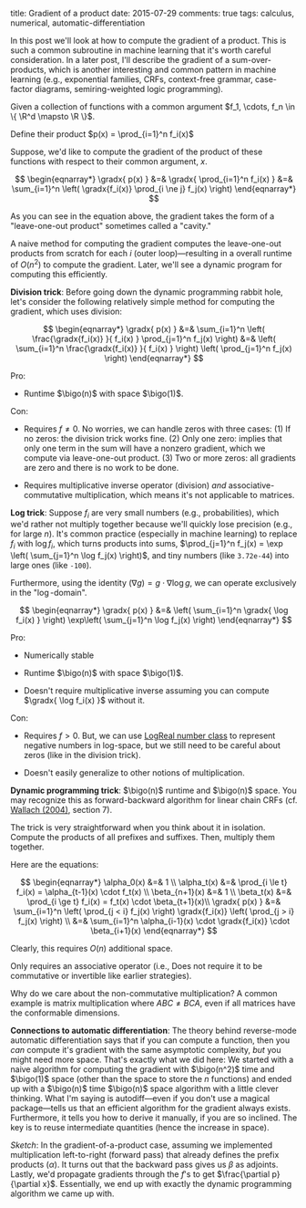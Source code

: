 title: Gradient of a product
date: 2015-07-29
comments: true
tags: calculus, numerical, automatic-differentiation

$$
\newcommand{\gradx}[1]{\grad{x}{ #1 }}
\newcommand{\grad}[2]{\nabla_{\! #1}\! \left[ #2 \right]}
\newcommand{\R}{\mathbb{R}}
\newcommand{\bigo}[0]{\mathcal{O}}
$$

In this post we'll look at how to compute the gradient of a product. This is
such a common subroutine in machine learning that it's worth careful
consideration. In a later post, I'll describe the gradient of a
sum-over-products, which is another interesting and common pattern in machine
learning (e.g., exponential families, CRFs, context-free grammar, case-factor
diagrams, semiring-weighted logic programming).

Given a collection of functions with a common argument $f_1, \cdots, f_n \in \{
\R^d \mapsto \R \}$.

Define their product $p(x) = \prod_{i=1}^n f_i(x)$

Suppose, we'd like to compute the gradient of the product of these functions
with respect to their common argument, $x$.

$$
\begin{eqnarray*}
\gradx{ p(x) }
&=& \gradx{ \prod_{i=1}^n f_i(x) }
&=& \sum_{i=1}^n \left( \gradx{f_i(x)} \prod_{i \ne j} f_j(x)  \right)
\end{eqnarray*}
$$

As you can see in the equation above, the gradient takes the form of a
"leave-one-out product" sometimes called a "cavity."

A naive method for computing the gradient computes the leave-one-out products
from scratch for each $i$ (outer loop)&mdash;resulting in a overall runtime of
$O(n^2)$ to compute the gradient. Later, we'll see a dynamic program for
computing this efficiently.

**Division trick**: Before going down the dynamic programming rabbit hole, let's
consider the following relatively simple method for computing the gradient,
which uses division:

$$
\begin{eqnarray*}
\gradx{ p(x) }
&=& \sum_{i=1}^n \left( \frac{\gradx{f_i(x)} }{ f_i(x) } \prod_{j=1}^n f_j(x) \right)
&=& \left( \sum_{i=1}^n \frac{\gradx{f_i(x)} }{ f_i(x) } \right) \left( \prod_{j=1}^n f_j(x) \right)
\end{eqnarray*}
$$

Pro:

 - Runtime $\bigo(n)$ with space $\bigo(1)$.

Con:

 - Requires $f \ne 0$. No worries, we can handle zeros with three cases: (1) If
   no zeros: the division trick works fine. (2) Only one zero: implies that only
   one term in the sum will have a nonzero gradient, which we compute via
   leave-one-out product. (3) Two or more zeros: all gradients are zero and
   there is no work to be done.

 - Requires multiplicative inverse operator (division) *and*
   associative-commutative multiplication, which means it's not applicable to
   matrices.


**Log trick**: Suppose $f_i$ are very small numbers (e.g., probabilities), which
we'd rather not multiply together because we'll quickly lose precision (e.g.,
for large $n$). It's common practice (especially in machine learning) to replace
$f_i$ with $\log f_i$, which turns products into sums, $\prod_{j=1}^n f_j(x) =
\exp \left( \sum_{j=1}^n \log f_j(x) \right)$, and tiny numbers (like
$\texttt{3.72e-44}$) into large ones (like $\texttt{-100}$).

Furthermore, using the identity $(\nabla g) = g \cdot \nabla \log g$, we can
operate exclusively in the "$\log$-domain".

$$
\begin{eqnarray*}
\gradx{ p(x) }
&=& \left( \sum_{i=1}^n \gradx{ \log f_i(x) } \right) \exp\left( \sum_{j=1}^n \log f_j(x) \right)
\end{eqnarray*}
$$

Pro:

 - Numerically stable

 - Runtime $\bigo(n)$ with space $\bigo(1)$.

 - Doesn't require multiplicative inverse assuming you can compute $\gradx{ \log
   f_i(x) }$ without it.

Con:

 - Requires $f > 0$. But, we can use
   [LogReal number class](http://timvieira.github.io/blog/post/2015/02/01/log-real-number-class/)
   to represent negative numbers in log-space, but we still need to be careful
   about zeros (like in the division trick).

 - Doesn't easily generalize to other notions of multiplication.


**Dynamic programming trick**: $\bigo(n)$ runtime and $\bigo(n)$ space. You may
recognize this as forward-backward algorithm for linear chain CRFs
(cf. [Wallach (2004)](http://www.inference.phy.cam.ac.uk/hmw26/papers/crf_intro.pdf),
section 7).

The trick is very straightforward when you think about it in isolation. Compute
the products of all prefixes and suffixes. Then, multiply them together.

Here are the equations:

$$
\begin{eqnarray*}
\alpha_0(x) &=& 1 \\
\alpha_t(x)
   &=& \prod_{i \le t} f_i(x)
   = \alpha_{t-1}(x) \cdot f_t(x) \\
\beta_{n+1}(x) &=& 1 \\
\beta_t(x)
  &=& \prod_{i \ge t} f_i(x) = f_t(x) \cdot \beta_{t+1}(x)\\
\gradx{ p(x) }
&=& \sum_{i=1}^n \left( \prod_{j < i} f_j(x) \right) \gradx{f_i(x)} \left( \prod_{j > i} f_j(x) \right) \\
&=& \sum_{i=1}^n \alpha_{i-1}(x) \cdot \gradx{f_i(x)} \cdot \beta_{i+1}(x)
\end{eqnarray*}
$$

Clearly, this requires $O(n)$ additional space.

Only requires an associative operator (i.e., Does not require it to be
commutative or invertible like earlier strategies).

Why do we care about the non-commutative multiplication? A common example is
matrix multiplication where $A B C \ne B C A$, even if all matrices have the
conformable dimensions.

**Connections to automatic differentiation**: The theory behind reverse-mode
automatic differentiation says that if you can compute a function, then you
*can* compute it's gradient with the same asymptotic complexity, *but* you might
need more space. That's exactly what we did here: We started with a naive
algorithm for computing the gradient with $\bigo(n^2)$ time and $\bigo(1)$ space
(other than the space to store the $n$ functions) and ended up with a $\bigo(n)$
time $\bigo(n)$ space algorithm with a little clever thinking. What I'm saying
is autodiff&mdash;even if you don't use a magical package&mdash;tells us that an
efficient algorithm for the gradient always exists. Furthermore, it tells you
how to derive it manually, if you are so inclined. The key is to reuse
intermediate quantities (hence the increase in space).

*Sketch*: In the gradient-of-a-product case, assuming we implemented
multiplication left-to-right (forward pass) that already defines the prefix
products ($\alpha$). It turns out that the backward pass gives us $\beta$ as
adjoints. Lastly, we'd propagate gradients through the $f$'s to get
$\frac{\partial p}{\partial x}$. Essentially, we end up with exactly the dynamic
programming algorithm we came up with.
